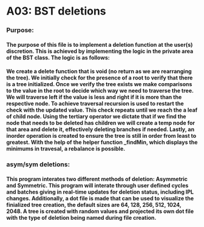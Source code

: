 # A03: BST deletions

### Purpose:
#### The purpose of this file is to implement a deletion function at the user(s) discretion. This is achieved by implementing the logic in the private area of the BST class. The logic is as follows:
#### We create a delete function that is void (no return as we are rearranging the tree). We initially check for the presence of a root to verify that there is a tree initialized. Once we verify the tree exists we make comparisons to the value in the root to decide which way we need to traverse the tree. We will traverse left if the value is less and right if it is more than the respective node. To achieve traversal recursion is used to restart the check with the updated value. This check repeats until we reach the a leaf of child node. Using the tertiary operator we dictate that if we find the node that needs to be deleted has children we will create a temp node for that area and delete it, effectively deleting branches if needed. Lastly, an inorder operation is created to ensure the tree is still in order from least to greatest. With the help of the helper function _findMin, which displays the minimums in travesal, a rebalance is possible.   

### asym/sym deletions:
#### This program interates two different methods of deletion: Asymmetric and Symmetric. This program will interate through user defined cycles and batches giving in real-time updates for deletion status, including IPL changes. Additionally, a dot file is made that can be used to visualize the finialized tree creation, the default sizes are  64, 128, 256, 512, 1024, 2048. A tree is created with random values and projected its own dot file with the type of deletion being named during file creation. 
